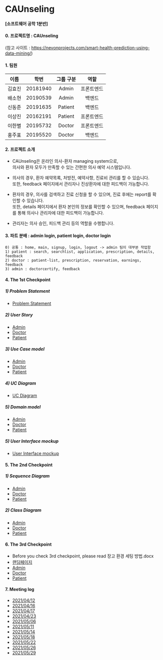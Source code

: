 # CAUnseling
#### [소프트웨어 공학 1분반]
#### 0. 프로젝트명 : CAUnseling
(참고 사이트 : https://nevonprojects.com/smart-health-prediction-using-data-mining/)

#### 1. 팀원

|이름|학번|그룹 구분|역할|
|---|---|:---:|:---:|
|김효진|20181940|Admin|프론트엔드|
|배소현|20190539|Admin|백엔드|
|신동준|20191635|Patient|백엔드|
|이상진|20162191|Patient|프론트엔드|
|이한별|20195732|Doctor|프론트엔드|
|홍주표|20195520|Doctor|백엔드|


#### 2. 프로젝트 소개

- CAUnseling은 온라인 의사-환자 managing system으로,   
의사와 환자 모두가 만족할 수 있는 간편한 의사 예약 시스템입니다.


- 의사의 경우, 환자 예약목록, 처방전, 예약사항, 진료비 관리를 할 수 있습니다.  
또한, feedback 페이지에서 관리자나 진상환자에 대한 피드백이 가능합니다.


- 환자의 경우, 의사를 검색하고 진료 신청을 할 수 있으며, 진료 후에는 report를 확인할 수 있습니다.  
또한, details 페이지에서 환자 본인의 정보를 확인할 수 있으며, feedback 페이지를 통해 의사나 관리자에 대한 피드백이 가능합니다.


- 관리자는 의사 승인, 피드백 관리 등의 역할을 수행합니다. 
 


#### 3. 파트 분배 : admin login, patient login, doctor login
```
0) 공통 : home, main, signup, login, logout -> admin 팀이 대부분 작업함  
1) patient : search, searchlist, application, prescription, details, feedback  
2) doctor : patient-list, prescription, reservation, earnings, feedback  
3) admin : doctorcertify, feedback  
```


#### 4. The 1st Checkpoint
##### 1) Problem Statement
- [Problem Statement](./ProblemStatement.docx)
##### 2) User Story  
- [Admin](admin/01.%20User%20Story/UserStory.md)  
- [Doctor](doctor/UserStory/UserStory.md)  
- [Patient](patient/01.userstory/userstory.md) 
##### 3) Use Case model
- [Admin](admin/02.%20Use%20Case%20%26%20Domain%20Model)  
- [Doctor](doctor/Domain%20model/UseCase-Doctor.docx)  
- [Patient](patient/02.domainmodel/patient-Domain_model.docx)  
##### 4) UC Diagram
- [UC Diagram](./UC-Diagram.JPG)
##### 5) Domain model
- [Admin](admin/03.%20Domain%20Model%20Diagram)  
- [Doctor](doctor/Domain%20model)  
- [Patient](patient/02.domainmodel)  
##### 5) User Interface mockup  
- [User Interface mockup](./)  


#### 5. The 2nd Checkpoint
##### 1) Sequence Diagram
- [Admin](admin/04.%20Sequence%20Diagram)  
- [Doctor](doctor/System%20Sequence%20Diagram)  
- [Patient](patient/04.sequencediagram) 
##### 2) Class Diagram
- [Admin](admin/05.%20Class%20Diagram)  
- [Doctor](doctor/class%20diagram)  
- [Patient](patient/05.classdiagram)  
 

#### 6. The 3rd Checkpoint
- Before you check 3rd checkpoint, please read 장고 환경 세팅 방법.docx
- [랜딩페이지](admin/06.%203rd%20checkpoint/landing_page.md)
- [Admin](admin/06.%203rd%20checkpoint/admin_3rd.md)  
- [Doctor](doctor/06.%203rd%20checkpoint/doctor_3rd.md)  
- [Patient](patient/06.%203rd%20checkpoint/patient_3rd.md)  
  
  
#### 7. Meeting log
- [2021/04/12](meeting%20log/210412.md)
- [2021/04/16](meeting%20log/210416.md)
- [2021/04/17](meeting%20log/210417.md)
- [2021/04/23](meeting%20log/210423.md)
- [2021/05/06](meeting%20log/210506.md)
- [2021/05/11](meeting%20log/210511.md)
- [2021/05/14](meeting%20log/210514.md)
- [2021/05/18](meeting%20log/210518.md)
- [2021/05/22](meeting%20log/210522.md)
- [2021/05/26](meeting%20log/210526.md)
- [2021/05/29](meeting%20log/210529.md)
